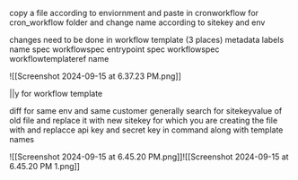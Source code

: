 copy a file according to enviornment and paste in cronworkflow for cron_workflow folder and change name according to sitekey and env

changes need to be done in workflow template (3 places)
metadata
	labels
		name 
spec 
	workflowspec
		 entrypoint 
spec 
	workflowspec
			workflowtemplateref
					name 
	

![[Screenshot 2024-09-15 at 6.37.23 PM.png]]

||y for workflow template 

diff for same env and same customer
generally 
search for sitekeyvalue of old file and replace it with new sitekey for which you are creating the file with  and replacce api key and secret key in command
along with template names


![[Screenshot 2024-09-15 at 6.45.20 PM.png]]![[Screenshot 2024-09-15 at 6.45.20 PM 1.png]]


